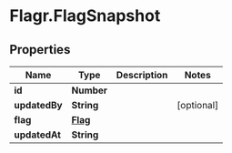 # Flagr.FlagSnapshot

## Properties
Name | Type | Description | Notes
------------ | ------------- | ------------- | -------------
**id** | **Number** |  | 
**updatedBy** | **String** |  | [optional] 
**flag** | [**Flag**](Flag.md) |  | 
**updatedAt** | **String** |  | 


